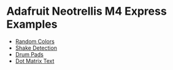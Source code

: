 # Adafruit Neotrellis M4 Express Examples

* [Random Colors](code/random_colors.py)
* [Shake Detection](code/shake_detection.py)
* [Drum Pads](code/drum_pads.py)
* [Dot Matrix Text](code/dot_matrix_text.py)

